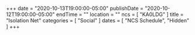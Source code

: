 +++
date = "2020-10-13T19:00:00-05:00"
publishDate = "2020-10-12T19:00:00-05:00"
endTime = ""
location = ""
ncs = [ "KA0LDG" ]
title = "Isolation Net"
categories = [ "Social" ]
dates = [ "NCS Schedule", "Hidden" ]
+++
